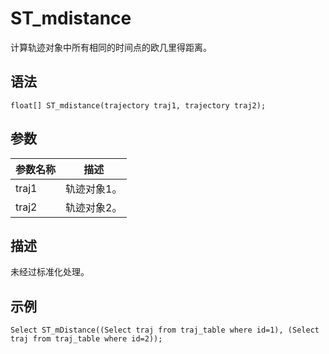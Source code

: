 # ST\_mdistance

计算轨迹对象中所有相同的时间点的欧几里得距离。

## 语法

```
float[] ST_mdistance(trajectory traj1, trajectory traj2);
```

## 参数

|参数名称|描述|
|----|--|
|traj1|轨迹对象1。|
|traj2|轨迹对象2。|

## 描述

未经过标准化处理。

## 示例

```
Select ST_mDistance((Select traj from traj_table where id=1), (Select traj from traj_table where id=2));
```

